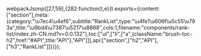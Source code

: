 webpackJsonp([27,59],{282:function(t,e){t.exports={content:["section"],meta:{category:"\u7ec4\u4ef6",subtitle:"RankList",type:"\u4fe1\u606f\u5c55\u793a",title:"\u6bd4\u7387\u5217\u8868",cols:1,filename:"components/rank-list/index.zh-CN.md?v=0.0.132"},toc:["ul",["li",["a",{className:"brush-toc-h2",href:"#API",title:"API"},"API"]]],api:["section",["h2","API"],["h3","RankList"]]}}});